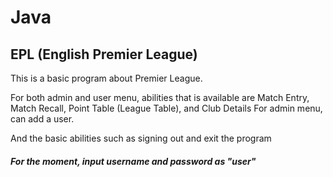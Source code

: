 # Java
<h2>EPL (English Premier League)</h2>
This is a basic program about Premier League.

For both admin and user menu, abilities that is available are Match Entry, Match Recall, Point Table (League Table), and Club Details
For admin menu, can add a user.

And the basic abilities such as signing out and exit the program

<h5><i>For the moment, input username and password as "user"</i></h><br/>
